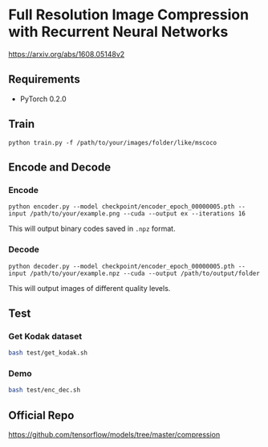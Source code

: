 # Full Resolution Image Compression with Recurrent Neural Networks
https://arxiv.org/abs/1608.05148v2

## Requirements
- PyTorch 0.2.0

## Train
`
python train.py -f /path/to/your/images/folder/like/mscoco
`

## Encode and Decode
### Encode
`
python encoder.py --model checkpoint/encoder_epoch_00000005.pth --input /path/to/your/example.png --cuda --output ex --iterations 16
`

This will output binary codes saved in `.npz` format.

### Decode
`
python decoder.py --model checkpoint/encoder_epoch_00000005.pth --input /path/to/your/example.npz --cuda --output /path/to/output/folder
`

This will output images of different quality levels.

## Test
### Get Kodak dataset
```bash
bash test/get_kodak.sh
```

### Demo
```bash
bash test/enc_dec.sh
```

## Official Repo
https://github.com/tensorflow/models/tree/master/compression
